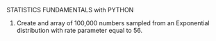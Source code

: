 STATISTICS FUNDAMENTALS with PYTHON

1. Create and array of 100,000 numbers sampled from an Exponential distribution with rate parameter equal to 56.
